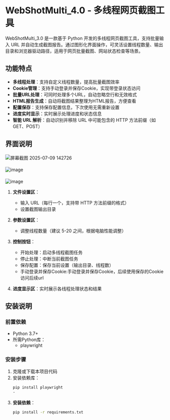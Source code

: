 # WebShotMulti_4.0 - 多线程网页截图工具

WebShotMulti_3.0 是一款基于 Python 开发的多线程网页截图工具，支持批量输入 URL 并自动生成截图报告。通过图形化界面操作，可灵活设置线程数量、输出目录和浏览器驱动路径，适用于网页批量截图、网站状态检查等场景。

## 功能特点

- **多线程处理**：支持自定义线程数量，提高批量截图效率
- **Cookie管理**：支持手动登录并保存Cookie，实现带登录状态访问
- **批量URL处理**：可同时处理多个URL，自动忽略空行和无效格式
- **HTML报告生成**：自动将截图结果整理为HTML报告，方便查看
- **配置保存**：支持保存配置信息，下次使用无需重新设置
- **进度实时显示**：实时展示处理进度和状态信息
- **智能 URL 解析**：自动识别并移除 URL 中可能包含的 HTTP 方法前缀（如 GET、POST）


## 界面说明

####
![屏幕截图 2025-07-09 142726](https://github.com/user-attachments/assets/291cb913-1e5a-498b-816d-14e08c8465c9)
####
![image](https://github.com/user-attachments/assets/287daf7d-c145-4e39-8d6c-fe71bd700918)
####
![image](https://github.com/user-attachments/assets/697c52ef-3a84-453f-89f2-547fc0d02485)


1. **文件设置区**：
   - 输入 URL（每行一个，支持带 HTTP 方法前缀的格式）
   - 设置截图输出目录

2. **参数设置区**：
   - 调整线程数量（建议 5-20 之间，根据电脑性能调整）


3. **控制按钮**：
   - 开始处理：启动多线程截图任务
   - 停止处理：中断当前截图任务
   - 保存配置：保存当前设置（输出目录、线程数）
   - 手动登录并保存Cookie:手动登录并保存Cookie，后续使用保存的Cookie访问后续url

4. **进度显示区**：实时展示各线程处理状态和结果


## 安装说明

### 前置依赖

- Python 3.7+
- 所需Python库：
  - playwright

### 安装步骤

1. 克隆或下载本项目代码
2. 安装依赖库：
   ```bash
   pip install playwright
   - 

2. **安装依赖**：
   ```bash
   pip install -r requirements.txt
